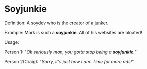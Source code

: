 # Soyjunkie

Definition: A soydev who is the creator of a <a href="https://daarkdev.github.io/thesimpledictionary-words/junker.html">junker</a>.

Example: Mark is such a __soyjunkie__. All of his websites are bloated!

Usage:

Person 1: "*Ok seriously man, you gotta stop being a __soyjunkie__.*"

Person 2(Craig): "*Sorry, it's just how I am. Time for more ads!*"

